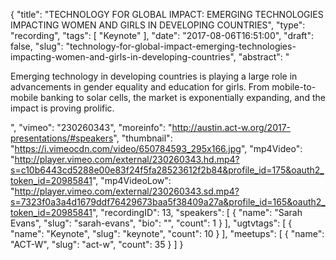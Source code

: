 {
  "title": "TECHNOLOGY FOR GLOBAL IMPACT: EMERGING TECHNOLOGIES IMPACTING WOMEN AND GIRLS IN DEVELOPING COUNTRIES",
  "type": "recording",
  "tags": [
    "Keynote"
  ],
  "date": "2017-08-06T16:51:00",
  "draft": false,
  "slug": "technology-for-global-impact-emerging-technologies-impacting-women-and-girls-in-developing-countries",
  "abstract": "<p>Emerging technology in developing countries is playing a large role in advancements in gender equality and education for girls. From mobile-to-mobile banking to solar cells, the market is exponentially expanding, and the impact is proving prolific.</p>",
  "vimeo": "230260343",
  "moreinfo": "http://austin.act-w.org/2017-presentations/#speakers",
  "thumbnail": "https://i.vimeocdn.com/video/650784593_295x166.jpg",
  "mp4Video": "http://player.vimeo.com/external/230260343.hd.mp4?s=c10b6443cd5288e00e83f24f5fa28523612f2b84&profile_id=175&oauth2_token_id=20985841",
  "mp4VideoLow": "http://player.vimeo.com/external/230260343.sd.mp4?s=7323f0a3a4d1679ddf76429673baa5f38409a27a&profile_id=165&oauth2_token_id=20985841",
  "recordingID": 13,
  "speakers": [
    {
      "name": "Sarah Evans",
      "slug": "sarah-evans",
      "bio": "",
      "count": 1
    }
  ],
  "ugtvtags": [
    {
      "name": "Keynote",
      "slug": "keynote",
      "count": 10
    }
  ],
  "meetups": [
    {
      "name": "ACT-W",
      "slug": "act-w",
      "count": 35
    }
  ]
}